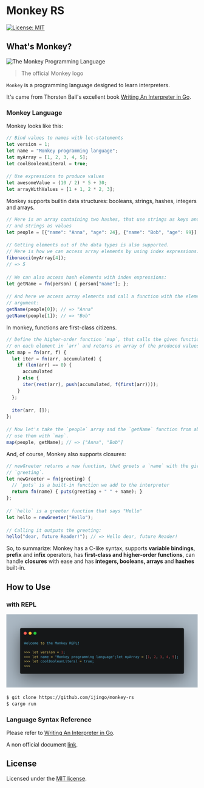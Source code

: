 # Monkey RS
[![License: MIT](https://img.shields.io/badge/license-MIT-green)](#license)

## What's Monkey?

![The Monkey Programming Language](https://cloud.githubusercontent.com/assets/1013641/22617482/9c60c27c-eb09-11e6-9dfa-b04c7fe498ea.png)

> The official Monkey logo

`Monkey` is a programming language designed to learn interpreters.

It's came from Thorsten Ball's excellent book [Writing An Interpreter in Go](https://interpreterbook.com/).

### Monkey Language

Monkey looks like this:

```javascript
// Bind values to names with let-statements
let version = 1;
let name = "Monkey programming language";
let myArray = [1, 2, 3, 4, 5];
let coolBooleanLiteral = true;

// Use expressions to produce values
let awesomeValue = (10 / 2) * 5 + 30;
let arrayWithValues = [1 + 1, 2 * 2, 3];
```

Monkey supports builtin data structures: booleans, strings, hashes, integers and arrays.

```javascript
// Here is an array containing two hashes, that use strings as keys and integers
// and strings as values
let people = [{"name": "Anna", "age": 24}, {"name": "Bob", "age": 99}];

// Getting elements out of the data types is also supported.
// Here is how we can access array elements by using index expressions:
fibonacci(myArray[4]);
// => 5

// We can also access hash elements with index expressions:
let getName = fn(person) { person["name"]; };

// And here we access array elements and call a function with the element as
// argument:
getName(people[0]); // => "Anna"
getName(people[1]); // => "Bob"
```

In monkey, functions are first-class citizens.

```javascript
// Define the higher-order function `map`, that calls the given function `f`
// on each element in `arr` and returns an array of the produced values.
let map = fn(arr, f) {
  let iter = fn(arr, accumulated) {
    if (len(arr) == 0) {
      accumulated
    } else {
      iter(rest(arr), push(accumulated, f(first(arr))));
    }
  };

  iter(arr, []);
};

// Now let's take the `people` array and the `getName` function from above and
// use them with `map`.
map(people, getName); // => ["Anna", "Bob"]
```

And, of course, Monkey also supports closures:

```javascript
// newGreeter returns a new function, that greets a `name` with the given
// `greeting`.
let newGreeter = fn(greeting) {
  // `puts` is a built-in function we add to the interpreter
  return fn(name) { puts(greeting + " " + name); }
};

// `hello` is a greeter function that says "Hello"
let hello = newGreeter("Hello");

// Calling it outputs the greeting:
hello("dear, future Reader!"); // => Hello dear, future Reader!
```

So, to summarize: Monkey has a C-like syntax, supports **variable bindings**, **prefix** and **infix** operators, has **first-class and higher-order functions**, can handle **closures** with ease and has **integers, booleans, arrays** and **hashes** built-in.


## How to Use

### with REPL

![REPL Screenshot](./docs/assets/cli.png)

```bash
$ git clone https://github.com/ijingo/monkey-rs
$ cargo run
```

### Language Syntax Reference

Please refer to [Writing An Interpreter in Go](https://interpreterbook.com/).

A non official document [link](docs/monkey.md).

## License
Licensed under the [MIT license](LICENSE).
